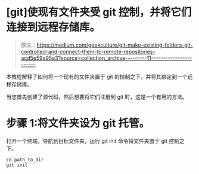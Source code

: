 # [git]使现有文件夹受 git 控制，并将它们连接到远程存储库。

> 原文：<https://medium.com/geekculture/git-make-existing-folders-git-controlled-and-connect-them-to-remote-repositories-acd5e59a95e3?source=collection_archive---------11----------------------->

本教程解释了如何将一个现有的文件夹置于 git 的控制之下，并将其绑定到一个远程存储库。

当您首先创建了源代码，然后想要将它们注册到 git 时，这是一个有用的方法。

# 步骤 1:将文件夹设为 git 托管。

打开一个终端，导航到目标文件夹，运行 git init 命令将文件夹置于 git 控制之下。

```
cd path_to_dir
git init
```